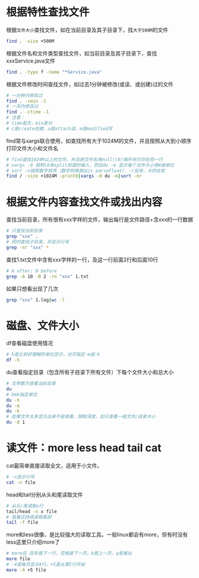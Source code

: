 # 根据特性查找文件
根据`文件大小`查找文件，如在当前目录及其子目录下，找`大于500M`的文件
```bash
find . -size +500M
```
根据文件名和文件类型查找文件，如当前目录及其子目录下，查找xxxService.java文件
```bash
find . -type f -name "*Service.java"
```
根据文件修改时间查找文件，如过去1分钟被修改(或读、或创建)过的文件
```bash
# 一分钟内修改过
find . -cmin -1
# 一天内修改过
find . -ctime -1
# 注意：
# time是天，min是分
# c是create创建，a是attach读，m是modified写
```
find常与xargs联合使用，如查找所有大于1024M的文件，并且按照从大到小顺序打印文件大小和文件名
```sh
# find查找1024M以上的文件，并且把文件名用null(\0)隔开并打印在同一行
# xargs -0 按照\0来split前面的输入，然后du -m 显示每个文件大小用m做单位
# sort -n按照数字排序（数字转换类似js parseFloat），-r反序，大的在前
find / -size +1024M -print0|xargs -0 du -m|sort -nr
```
# 根据文件内容查找文件或找出内容
查找当前目录，所有很有xxx字样的文件，输出每行是文件路径+含xxx的一行数据
```bash
# 只查找当前目录
grep "xxx" .
# 同时查找子目录，并显示行号
grep -nr "xxx" *
```
查找1.txt文件中含有xxx字样的一行，及这一行前面2行和后面10行
```bash
# A after; B before
grep -A 10 -B 2 -rn "xxx" 1.txt 
```
如果只想看出现了几次
```sh
grep "xxx" 1.log|wc -l
```
# 磁盘、文件大小
df查看磁盘使用情况
```bash
# h是比较好理解的单位显示，也可指定-m或-k
df -h
```
du查看指定目录（包含所有子目录下所有文件）下每个文件大小和总大小
```bash
# 无参数为查看当前目录
du
# hmk指定单位
du -h
du -m
du -k
# 如果文件太多显示出来不容易看，限制深度，如只查看一级文件/目录大小
du -d 1
```
# 读文件：more less head tail cat 
cat最简单直接读取全文，适用于小文件。
```sh
# -n显示行号
cat -n file
```
head和tail分别从头和尾读取文件
```sh
# 从头/尾读取x行
tail/head -n x file
# 阻塞式持续读取尾部
tail -f file
```
more和less很像，是比较强大的读取工具。一般linux都会有more，但有时没有less这里只介绍more了
```bash
# more后 回车是下一行，空格是下一页，b是上一页，q是推出
more file
# -4是每页显示4行，+5是从第5行开始
more -4 +5 file
```

